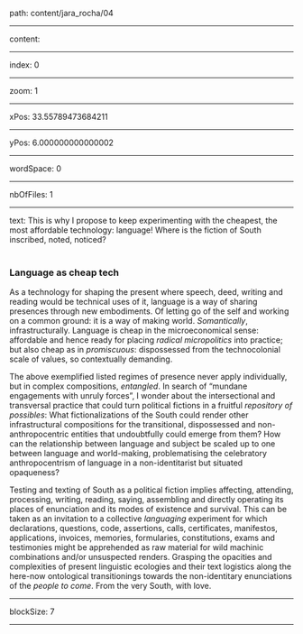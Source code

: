 path: content/jara_rocha/04

----

content: 

----

index: 0

----

zoom: 1

----

xPos: 33.55789473684211

----

yPos: 6.000000000000002

----

wordSpace: 0

----

nbOfFiles: 1

----

text: This is why I propose to keep experimenting with the cheapest, the most affordable technology: language! Where is the fiction of South inscribed, noted, noticed?   
<br>
### Language as cheap tech
As a technology for shaping the present where speech, deed, writing and reading would be technical uses of it, language is a way of sharing presences through new embodiments. Of letting go of the self and working on a common ground: it is a way of making world. *Somantically*, infrastructurally. 
Language is cheap in the microeconomical sense: affordable and hence ready for placing *radical micropolitics* into practice; but also cheap as in *promiscuous*: dispossessed from the technocolonial scale of values, so contextually demanding.  

The above exemplified listed regimes of presence never apply individually, but in complex compositions, *entangled*. In search of “mundane engagements with unruly forces”, I wonder about the intersectional and transversal practice that could turn political fictions in a fruitful *repository of possibles*: What fictionalizations of the South could render other infrastructural compositions for the transitional, dispossessed and non-anthropocentric entities that undoubtfully could emerge from them? How can the relationship between language and subject be scaled up to one between language and world-making, problematising the celebratory anthropocentrism of language in a non-identitarist but situated opaqueness?  

Testing and texting of South as a political fiction implies affecting, attending, processing, writing, reading, saying, assembling and directly operating its places of enunciation and its modes of existence and survival. This can be taken as an invitation to a collective *languaging* experiment for which declarations, questions, code, assertions, calls, certificates, manifestos, applications, invoices, memories, formularies, constitutions, exams and testimonies might be apprehended as raw material for wild machinic combinations and/or unsuspected renders. Grasping the opacities and complexities of present linguistic ecologies and their text logistics along the here-now ontological transitionings towards the non-identitary enunciations of the *people to come*. From the very South, with love.

----

blockSize: 7

----

